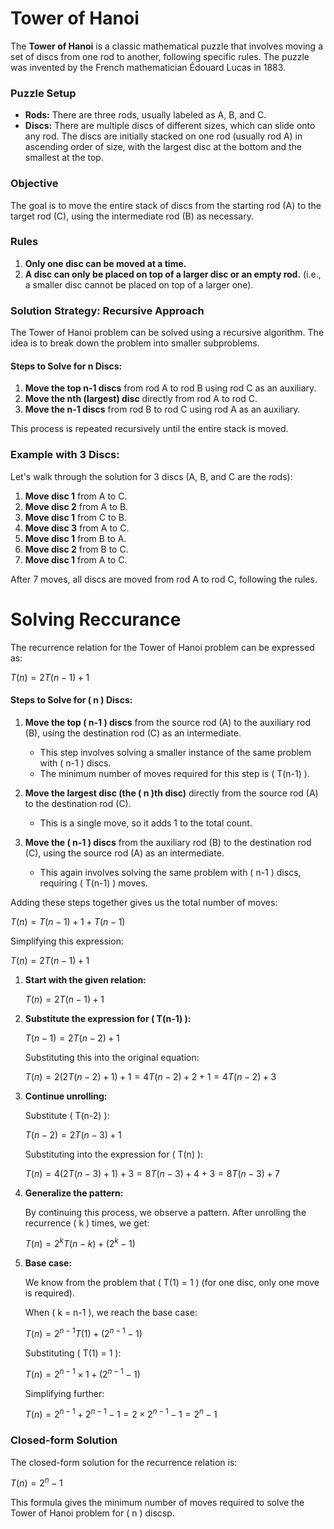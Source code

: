 # Tower of Hanoi
The **Tower of Hanoi** is a classic mathematical puzzle that involves moving a set of discs from one rod to another, following specific rules. The puzzle was invented by the French mathematician Édouard Lucas in 1883.

### **Puzzle Setup**
- **Rods:** There are three rods, usually labeled as A, B, and C.
- **Discs:** There are multiple discs of different sizes, which can slide onto any rod. The discs are initially stacked on one rod (usually rod A) in ascending order of size, with the largest disc at the bottom and the smallest at the top.

### **Objective**
The goal is to move the entire stack of discs from the starting rod (A) to the target rod (C), using the intermediate rod (B) as necessary.

### **Rules**
1. **Only one disc can be moved at a time.**
2. **A disc can only be placed on top of a larger disc or an empty rod.** (i.e., a smaller disc cannot be placed on top of a larger one).

### **Solution Strategy: Recursive Approach**
The Tower of Hanoi problem can be solved using a recursive algorithm. The idea is to break down the problem into smaller subproblems.

#### **Steps to Solve for n Discs:**
1. **Move the top n-1 discs** from rod A to rod B using rod C as an auxiliary.
2. **Move the nth (largest) disc** directly from rod A to rod C.
3. **Move the n-1 discs** from rod B to rod C using rod A as an auxiliary.

This process is repeated recursively until the entire stack is moved.

### **Example with 3 Discs:**
Let's walk through the solution for 3 discs (A, B, and C are the rods):

1. **Move disc 1** from A to C.
2. **Move disc 2** from A to B.
3. **Move disc 1** from C to B.
4. **Move disc 3** from A to C.
5. **Move disc 1** from B to A.
6. **Move disc 2** from B to C.
7. **Move disc 1** from A to C.

After 7 moves, all discs are moved from rod A to rod C, following the rules.

# Solving Reccurance
The recurrence relation for the Tower of Hanoi problem can be expressed as:

$T(n) = 2T(n-1) + 1$

#### **Steps to Solve for \( n \) Discs:**

1. **Move the top \( n-1 \) discs** from the source rod (A) to the auxiliary rod (B), using the destination rod (C) as an intermediate.
   - This step involves solving a smaller instance of the same problem with \( n-1 \) discs.
   - The minimum number of moves required for this step is \( T(n-1) \).

2. **Move the largest disc (the \( n \)th disc)** directly from the source rod (A) to the destination rod (C).
   - This is a single move, so it adds 1 to the total count.

3. **Move the \( n-1 \) discs** from the auxiliary rod (B) to the destination rod (C), using the source rod (A) as an intermediate.
   - This again involves solving the same problem with \( n-1 \) discs, requiring \( T(n-1) \) moves.

Adding these steps together gives us the total number of moves:

$T(n) = T(n-1) + 1 + T(n-1)$

Simplifying this expression:

$T(n) = 2T(n-1) + 1$


1. **Start with the given relation:**

   $T(n) = 2T(n-1) + 1$

2. **Substitute the expression for \( T(n-1) \):**

   $T(n-1) = 2T(n-2) + 1$

   Substituting this into the original equation:

   $T(n) = 2(2T(n-2) + 1) + 1 = 4T(n-2) + 2 + 1 = 4T(n-2) + 3$

3. **Continue unrolling:**

   Substitute \( T(n-2) \):

   $T(n-2) = 2T(n-3) + 1$

   Substituting into the expression for \( T(n) \):

   $T(n) = 4(2T(n-3) + 1) + 3 = 8T(n-3) + 4 + 3 = 8T(n-3) + 7$

4. **Generalize the pattern:**

   By continuing this process, we observe a pattern. After unrolling the recurrence \( k \) times, we get:

   $T(n) = 2^k T(n-k) + (2^k - 1)$

5. **Base case:**

   We know from the problem that \( T(1) = 1 \) (for one disc, only one move is required).

   When \( k = n-1 \), we reach the base case:

   $T(n) = 2^{n-1} T(1) + (2^{n-1} - 1)$

   Substituting \( T(1) = 1 \):

   $T(n) = 2^{n-1} \times 1 + (2^{n-1} - 1)$

   Simplifying further:

   $T(n) = 2^{n-1} + 2^{n-1} - 1 = 2 \times 2^{n-1} - 1 = 2^n - 1$

### **Closed-form Solution**
The closed-form solution for the recurrence relation is:

$T(n) = 2^n - 1$

This formula gives the minimum number of moves required to solve the Tower of Hanoi problem for \( n \) discsp.